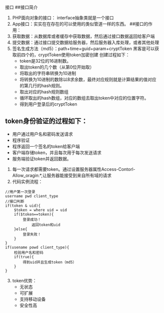接口
##接口简介
1. PHP面向对象的接口： interface抽象类就是一个接口
2. App接口：实实在在存在的可以使用的类似管道一样的东西。
##接口的作用：
1. 获取数据：从数据库或者缓存中获取数据，然后通过接口数据返回给客户端
2. 提交数据：通过接口提交数据给服务器，然后服务器入库处理，或者其他处理
3. 签名生成方法（md5）：path+time+guid+param+cryptToken
黑客是可以获取前四个的，cryptToken使用token加密创建
创建过程如下：
	- token是32位的16进制数。
	- 取出token的几个数（从第0位开始取）
	- 将取出的字符串转换为10进制
	- 将转换为10进制的数除以8求余数，最终对应规则就是计算结果的值对应的第几行的hash规则。
	- 取出对应的hash规则数组
	- 循环取出的hash数组，对应的数组去取出token中对应的位置字符。
	- 得到用户登录后的cryptToken
## token身份验证的过程如下：
- 用户通过用户名和密码发送请求
- 程序验证
- 程序返回一个签名的token给客户端
- 客户端存储token，并且每次用于每次发送请求
- 服务端验证token并返回数据。
1. 每一次请求都需要token。通过设置服务器属性Access-Contorl-Allow_oragin:*,让服务器能接受到来自所有域的请求
2. 代码实例流程：
```
//用户第一次登录
username pwd client_type
//接口判断
if(token & uid){
	$token = where uid = uid
	if($token==token){
		登录成功！
			返回token和uid
	}else{
		登录失败！
	}
}
if(usename powd client_type){
	检验用户名和密码
	if(true){
		得到uid并且生成token（md5）
	}
}
```
3. token优势：
	- 无状态
	- 可扩展
	- 支持移动设备
	- 安全性高

